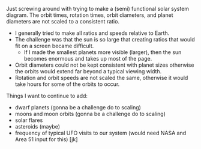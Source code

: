 Just screwing around with trying to make a (semi) functional solar system diagram.
The orbit times, rotation times, orbit diameters, and planet diameters are not scaled to a consistent ratio.
  - I generally tried to make all ratios and speeds relative to Earth.
  - The challenge was that the sun is so large that creating ratios that would fit on a screen became difficult.
    - If I made the smallest planets more visible (larger), then the sun becomes enormous and takes up most of the page.
  - Orbit diameters could not be kept consistent with planet sizes otherwise the orbits would extend far beyond
  a typical viewing width.
  - Rotation and orbit speeds are not scaled the same, otherwise it would take hours for some of the orbits to occur.

Things I want to continue to add:
  - dwarf planets (gonna be a challenge do to scaling)
  - moons and moon orbits (gonna be a challenge do to scaling)
  - solar flares
  - asteroids (maybe)
  - frequency of typical UFO visits to our system (would need NASA and Area 51 input for this) [jk]
